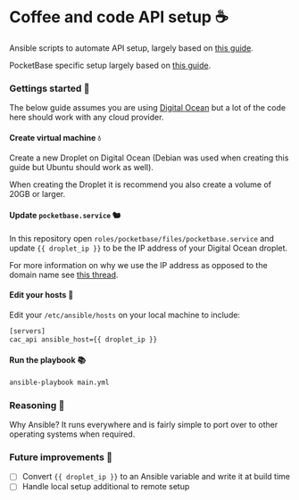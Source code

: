 # Coffee and code API setup ☕

Ansible scripts to automate API setup, largely based on [this guide](https://www.digitalocean.com/community/tutorials/how-to-use-ansible-to-automate-initial-server-setup-on-ubuntu-22-04).

PocketBase specific setup largely based on [this guide](https://github.com/pocketbase/pocketbase/discussions/512).

### Gettings started 🚀

The below guide assumes you are using [Digital Ocean](https://www.digitalocean.com/) but a lot of the code here should work with any cloud provider.

#### Create virtual machine 💧

Create a new Droplet on Digital Ocean (Debian was used when creating this guide but Ubuntu should work as well).

When creating the Droplet it is recommend you also create a volume of 20GB or larger.

#### Update `pocketbase.service` 🐿

In this repository open `roles/pocketbase/files/pocketbase.service` and update `{{ droplet_ip }}` to be the IP address of your Digital Ocean droplet.

For more information on why we use the IP address as opposed to the domain name see [this thread](https://github.com/pocketbase/pocketbase/discussions/480).

#### Edit your hosts 📝

Edit your `/etc/ansible/hosts` on your local machine to include:

```sh
[servers]
cac_api ansible_host={{ droplet_ip }}
```

#### Run the playbook 📚

```sh
ansible-playbook main.yml
```

### Reasoning 🤔

Why Ansible? It runs everywhere and is fairly simple to port over to other operating systems when required.

### Future improvements 🔮

- [ ] Convert `{{ droplet_ip }}` to an Ansible variable and write it at build time
- [ ] Handle local setup additional to remote setup
